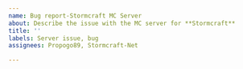 ```yaml
---
name: Bug report-Stormcraft MC Server
about: Describe the issue with the MC server for **Stormcraft**
title: ''
labels: Server issue, bug
assignees: Propogo89, Stormcraft-Net

---
```



